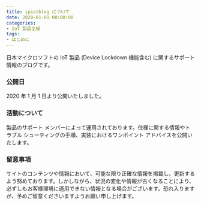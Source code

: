 ```yaml
---
title: jpiotblog について
date: 2020-01-01 00:00:00
categories:
- IoT 製品全般
tags:
- はじめに
---
```

日本マイクロソフトの IoT 製品 (Device Lockdown 機能含む) に関するサポート情報のブログです。
### 公開日
2020 年 1 月 1 日より公開いたしました。
### 活動について
製品のサポート メンバーによって運用されております。仕様に関する情報やトラブル シューティングの手順、実装におけるワンポイント アドバイスを公開いたします。
### 留意事項
サイトのコンテンツや情報において、可能な限り正確な情報を掲載し、更新するよう努めております。しかしながら、状況の変化や情報が古くなることにより、必ずしもお客様環境に適用できない情報となる場合がございます。恐れ入りますが、予めご留意くださいますようお願い申し上げます。